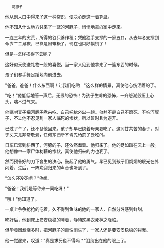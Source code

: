        河豚子 

   他从别人口中得来了这一种常识，便决心走这一着算盘。 

   他不知从什么地方讨来了一篮的河豚子，悄悄地拿向家中走来。 

   一连三年的灾荒，所得的谷只够作租；凭他独手支撑的一家五口，从去年冬支撑到今岁二三月夜，已算是困难极了。现在也只好挨饥了！ 

   但是--怎样挨得下去呢？ 

   这好似天使送礼物一般的喜悦，当一家人见到他拿来了一篮东西的时候。 

   孩子们都手舞足蹈地向前进去。 

   "爸爸，爸爸！什么东西啊！让我们吃哟！"这么样的情景，真使他心伤泪落的了。 

   "吃！"他低低地答一声后，无限的恐怖！为孩子生命的恐怖，一齐怒潮般压上心头，喘不过气来。 

   他嘱咐妻子把河豚子煮来吃，自己托故外出一趟。他并不是自己不愿死，不吃河豚子，不过他不忍见到一家人临死的惨状，所以暂时且为避开。 

   已过了午了，还不见他回来。孩子却早已绕着母亲要吃了。这同甘共苦的妻子，对于丈夫是非常敬爱，任何东西断不肯先给孩子尝吃的。 

   日车已驾到斜西了，河豚的子，还依然煮着。他归来了。他的足如踏在云上一般。他想像中一家尸体枕藉的惨状，真使他归来的力也衰了。 

   然而预备好的刀下舍生的决心，鼓起了他的勇气。早已见到孩子们炯炯的眼光在外闪着，过后，一阵欢迎归来的声音也听到了。 

   "怎么还没死呢？"他想。 

   "爸爸！我们是等你来一同吃呀！" 

   "哦！"他知道了。 

   一桌上争争抢抢的吃着。久不得到鱼味的他的一家人，自然分外感到鲜甜。 

   吃好后，他到床上安安稳稳的睡着，静待这黑衣死神之降临。 

   但毕竟因煮烧多时，把河豚子的毒性消失了，一家人还是要安安稳稳的挨饿。 

   他一觉醒来，叹道："真是求死也不得吗？"泪绽出在他的眼上了。 

